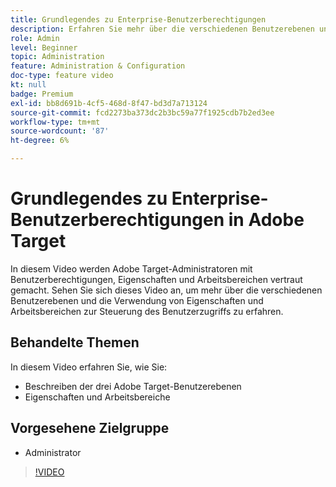 ```yaml
---
title: Grundlegendes zu Enterprise-Benutzerberechtigungen
description: Erfahren Sie mehr über die verschiedenen Benutzerebenen und die Verwendung von Eigenschaften und Arbeitsbereichen zur Steuerung des Benutzerzugriffs.
role: Admin
level: Beginner
topic: Administration
feature: Administration & Configuration
doc-type: feature video
kt: null
badge: Premium
exl-id: bb8d691b-4cf5-468d-8f47-bd3d7a713124
source-git-commit: fcd2273ba373dc2b3bc59a77f1925cdb7b2ed3ee
workflow-type: tm+mt
source-wordcount: '87'
ht-degree: 6%

---
```


# Grundlegendes zu Enterprise-Benutzerberechtigungen in Adobe Target

In diesem Video werden Adobe Target-Administratoren mit Benutzerberechtigungen, Eigenschaften und Arbeitsbereichen vertraut gemacht. Sehen Sie sich dieses Video an, um mehr über die verschiedenen Benutzerebenen und die Verwendung von Eigenschaften und Arbeitsbereichen zur Steuerung des Benutzerzugriffs zu erfahren.

## Behandelte Themen

In diesem Video erfahren Sie, wie Sie:

* Beschreiben der drei Adobe Target-Benutzerebenen
* Eigenschaften und Arbeitsbereiche

## Vorgesehene Zielgruppe

* Administrator

>[!VIDEO](https://video.tv.adobe.com/v/19042/?quality=12)
